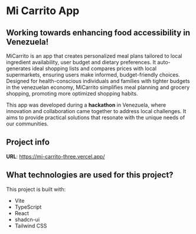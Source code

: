 # Mi Carrito App

## Working towards enhancing food accessibility in Venezuela!

MiCarrito is an app that creates personalized meal plans tailored to local ingredient availability, user budget and dietary preferences. It auto-generates ideal shopping lists and compares prices with local supermarkets, ensuring users make informed, budget-friendly choices. Designed for health-conscious individuals and families with tighter budgets in the venezuelan economy, MiCarrito simplifies meal planning and grocery shopping, promoting more optimized shopping habits. 

This app was developed during a **hackathon** in Venezuela, where innovation and collaboration came together to address local challenges. It aims to provide practical solutions that resonate with the unique needs of our communities. 

## Project info

**URL**: https://mi-carrito-three.vercel.app/

## What technologies are used for this project?

This project is built with:

- Vite
- TypeScript
- React
- shadcn-ui
- Tailwind CSS
